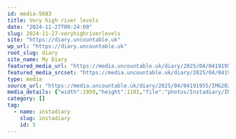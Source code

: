 ```yaml
---
id: media-5683
title: Very high river levels
date: "2024-11-27T09:24:09"
slug: 2024-11-27-veryhighriverlevels
site: "https://diary.uncountable.uk"
wp_url: "https://diary.uncountable.uk"
root_slug: diary
site_name: My Diary
featured_media_url: "https://media.uncountable.uk/diary/2025/04/04191955/IMG20241127092409.webp"
featured_media_srcset: "https://media.uncountable.uk/diary/2025/04/04191955/IMG20241127092409-300x169.webp 300w, https://media.uncountable.uk/diary/2025/04/04191955/IMG20241127092409-1024x576.webp 1024w, https://media.uncountable.uk/diary/2025/04/04191955/IMG20241127092409-150x150.webp 150w, https://media.uncountable.uk/diary/2025/04/04191955/IMG20241127092409-640x360.webp 640w, https://media.uncountable.uk/diary/2025/04/04191955/IMG20241127092409.webp 1959w"
type: media
source_url: "https://media.uncountable.uk/diary/2025/04/04191955/IMG20241127092409.webp"
media_details: {"width":1959,"height":1101,"file":"photos/Instadiary/IMG20241127092409.webp","filesize":169328,"sizes":{"medium":{"file":"IMG20241127092409-300x169.webp","width":300,"height":169,"filesize":17540,"mime_type":"image/webp","source_url":"https://media.uncountable.uk/diary/2025/04/04191955/IMG20241127092409-300x169.webp"},"large":{"file":"IMG20241127092409-1024x576.webp","width":1024,"height":576,"filesize":153824,"mime_type":"image/webp","source_url":"https://media.uncountable.uk/diary/2025/04/04191955/IMG20241127092409-1024x576.webp"},"thumbnail":{"file":"IMG20241127092409-150x150.webp","width":150,"height":150,"filesize":7326,"mime_type":"image/webp","source_url":"https://media.uncountable.uk/diary/2025/04/04191955/IMG20241127092409-150x150.webp"},"mobwidth":{"file":"IMG20241127092409-640x360.webp","width":640,"height":360,"filesize":71138,"mime_type":"image/webp","source_url":"https://media.uncountable.uk/diary/2025/04/04191955/IMG20241127092409-640x360.webp"},"full":{"file":"IMG20241127092409.webp","width":1959,"height":1101,"mime_type":"image/webp","source_url":"https://media.uncountable.uk/diary/2025/04/04191955/IMG20241127092409.webp"}},"image_meta":{"aperture":"0","credit":"","camera":"","caption":"","created_timestamp":"0","copyright":"","focal_length":"0","iso":"0","shutter_speed":"0","title":"","orientation":"0","keywords":[]}}
category: []
tag:
  - name: instadiary
    slug: instadiary
    id: 5
---
```



